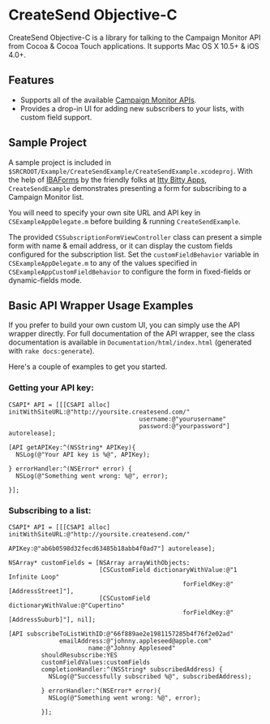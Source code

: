 # CreateSend Objective-C #

CreateSend Objective-C is a library for talking to the Campaign Monitor API from Cocoa & Cocoa Touch applications. It supports Mac OS X 10.5+ & iOS 4.0+.

## Features ##

- Supports all of the available [Campaign Monitor APIs](http://www.campaignmonitor.com/api/).
- Provides a drop-in UI for adding new subscribers to your lists, with custom field support.

## Sample Project ##

A sample project is included in `$SRCROOT/Example/CreateSendExample/CreateSendExample.xcodeproj`. With the help of [IBAForms](https://github.com/ittybittydude/IBAForms/) by the friendly folks at [Itty Bitty Apps](http://www.ittybittyapps.com), `CreateSendExample` demonstrates presenting a form for subscribing to a Campaign Monitor list.

You will need to specify your own site URL and API key in `CSExampleAppDelegate.m` before building & running `CreateSendExample`.

The provided `CSSubscriptionFormViewController` class can present a simple form with name & email address, or it can display the custom fields configured for the subscription list. Set the `customFieldBehavior` variable in `CSExampleAppDelegate.m` to any of the values specified in `CSExampleAppCustomFieldBehavior` to configure the form in fixed-fields or dynamic-fields mode.

## Basic API Wrapper Usage Examples ##

If you prefer to build your own custom UI, you can simply use the API wrapper directly. For full documentation of the API wrapper, see the class documentation is available in `Documentation/html/index.html` (generated with `rake docs:generate`).

Here's a couple of examples to get you started.

### Getting your API key: ###

    CSAPI* API = [[[CSAPI alloc] initWithSiteURL:@"http://yoursite.createsend.com/"
                                        username:@"yourusername"
                                        password:@"yourpassword"] autorelease];
    
    [API getAPIKey:^(NSString* APIKey){
      NSLog(@"Your API key is %@", APIKey);
      
    } errorHandler:^(NSError* error) {
      NSLog(@"Something went wrong: %@", error);
      
    }];

### Subscribing to a list: ###

    CSAPI* API = [[[CSAPI alloc] initWithSiteURL:@"http://yoursite.createsend.com/"
                                          APIKey:@"ab6b0598d32fecd63485b18abb4f0ad7"] autorelease];
    
    NSArray* customFields = [NSArray arrayWithObjects:
                             [CSCustomField dictionaryWithValue:@"1 Infinite Loop"
                                                    forFieldKey:@"[AddressStreet]"],
                             [CSCustomField dictionaryWithValue:@"Cupertino"
                                                    forFieldKey:@"[AddressSuburb]"], nil];

    [API subscribeToListWithID:@"66f889ae2e1981157285b4f76f2e02ad"
                  emailAddress:@"johnny.appleseed@apple.com"
                          name:@"Johnny Appleseed"
             shouldResubscribe:YES
             customFieldValues:customFields
             completionHandler:^(NSString* subscribedAddress) {
               NSLog(@"Successfully subscribed %@", subscribedAddress);
               
             } errorHandler:^(NSError* error){
               NSLog(@"Something went wrong: %@", error);
               
             }];
